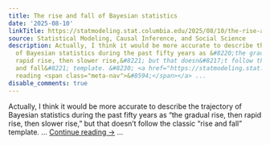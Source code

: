 ```yaml
---
title: The rise and fall of Bayesian statistics
date: '2025-08-10'
linkTitle: https://statmodeling.stat.columbia.edu/2025/08/10/the-rise-and-fall-of-bayesian-statistics/
source: Statistical Modeling, Causal Inference, and Social Science
description: Actually, I think it would be more accurate to describe the trajectory
  of Bayesian statistics during the past fifty years as &#8220;the gradual rise, then
  rapid rise, then slower rise,&#8221; but that doesn&#8217;t follow the classic &#8220;rise
  and fall&#8221; template. &#8230; <a href="https://statmodeling.stat.columbia.edu/2025/08/10/the-rise-and-fall-of-bayesian-statistics/">Continue
  reading <span class="meta-nav">&#8594;</span></a> ...
disable_comments: true
---
```

Actually, I think it would be more accurate to describe the trajectory of Bayesian statistics during the past fifty years as &#8220;the gradual rise, then rapid rise, then slower rise,&#8221; but that doesn&#8217;t follow the classic &#8220;rise and fall&#8221; template. &#8230; <a href="https://statmodeling.stat.columbia.edu/2025/08/10/the-rise-and-fall-of-bayesian-statistics/">Continue reading <span class="meta-nav">&#8594;</span></a> ...